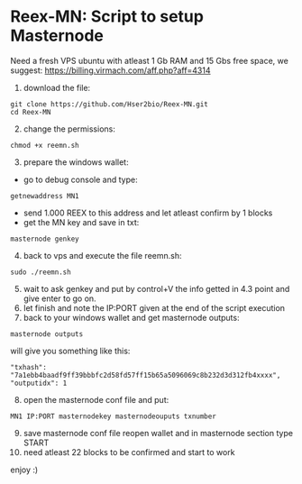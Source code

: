 # Reex-MN: Script to setup Masternode


Need a fresh VPS ubuntu with atleast 1 Gb RAM and 15 Gbs free space, we suggest: https://billing.virmach.com/aff.php?aff=4314
1. download the file: 
```
git clone https://github.com/Hser2bio/Reex-MN.git
cd Reex-MN
```
2. change the permissions:
```
chmod +x reemn.sh
```
3. prepare the windows wallet:
- go to debug console and type:
```
getnewaddress MN1
```
- send 1.000 REEX to this address and let atleast confirm by 1 blocks
- get the MN key and save in txt:
```
masternode genkey
```
4. back to vps and execute the file reemn.sh:
```
sudo ./reemn.sh
```
5. wait to ask genkey and put by control+V the info getted in 4.3 point and give enter to go on.
6. let finish and note the IP:PORT given at the end of the script execution
7. back to your windows wallet and get masternode outputs:
```
masternode outputs
```
will give you something like this:
```
"txhash": "7a1ebb4baadf9ff39bbbfc2d58fd57ff15b65a5096069c8b232d3d312fb4xxxx",
"outputidx": 1
```
8. open the masternode conf file and put:
```
MN1 IP:PORT masternodekey masternodeouputs txnumber
```
9. save masternode conf file reopen wallet and in masternode section type START
10. need atleast 22 blocks to be confirmed and start to work

enjoy :)
